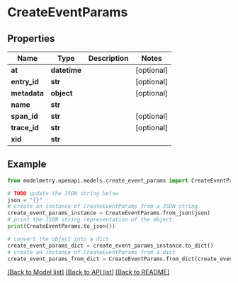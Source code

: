 # CreateEventParams


## Properties

Name | Type | Description | Notes
------------ | ------------- | ------------- | -------------
**at** | **datetime** |  | [optional] 
**entry_id** | **str** |  | [optional] 
**metadata** | **object** |  | [optional] 
**name** | **str** |  | 
**span_id** | **str** |  | [optional] 
**trace_id** | **str** |  | [optional] 
**xid** | **str** |  | 

## Example

```python
from modelmetry.openapi.models.create_event_params import CreateEventParams

# TODO update the JSON string below
json = "{}"
# create an instance of CreateEventParams from a JSON string
create_event_params_instance = CreateEventParams.from_json(json)
# print the JSON string representation of the object
print(CreateEventParams.to_json())

# convert the object into a dict
create_event_params_dict = create_event_params_instance.to_dict()
# create an instance of CreateEventParams from a dict
create_event_params_from_dict = CreateEventParams.from_dict(create_event_params_dict)
```
[[Back to Model list]](../README.md#documentation-for-models) [[Back to API list]](../README.md#documentation-for-api-endpoints) [[Back to README]](../README.md)


